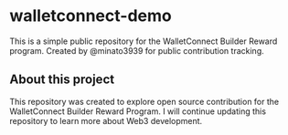# walletconnect-demo

This is a simple public repository for the WalletConnect Builder Reward program.
Created by @minato3939 for public contribution tracking.
## About this project

This repository was created to explore open source contribution for the WalletConnect Builder Reward Program.
I will continue updating this repository to learn more about Web3 development.
